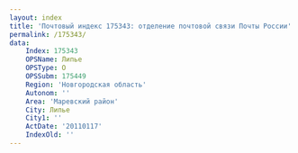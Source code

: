 ```yaml
---
layout: index
title: 'Почтовый индекс 175343: отделение почтовой связи Почты России'
permalink: /175343/
data:
    Index: 175343
    OPSName: Липье
    OPSType: О
    OPSSubm: 175449
    Region: 'Новгородская область'
    Autonom: ''
    Area: 'Маревский район'
    City: Липье
    City1: ''
    ActDate: '20110117'
    IndexOld: ''
---
```

